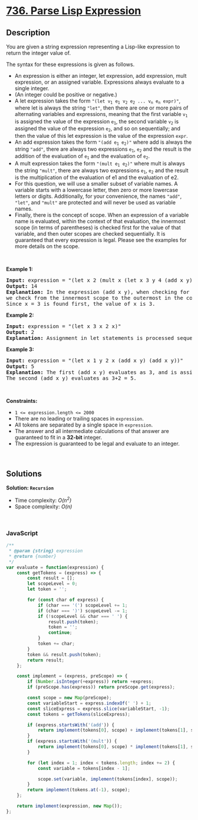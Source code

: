 # [736. Parse Lisp Expression](https://leetcode.com/problems/parse-lisp-expression)

## Description

<div class="elfjS" data-track-load="description_content"><p>You are given a string expression representing a Lisp-like expression to return the integer value of.</p>

<p>The syntax for these expressions is given as follows.</p>

<ul>
	<li>An expression is either an integer, let expression, add expression, mult expression, or an assigned variable. Expressions always evaluate to a single integer.</li>
	<li>(An integer could be positive or negative.)</li>
	<li>A let expression takes the form <code>"(let v<sub>1</sub> e<sub>1</sub> v<sub>2</sub> e<sub>2</sub> ... v<sub>n</sub> e<sub>n</sub> expr)"</code>, where let is always the string <code>"let"</code>, then there are one or more pairs of alternating variables and expressions, meaning that the first variable <code>v<sub>1</sub></code> is assigned the value of the expression <code>e<sub>1</sub></code>, the second variable <code>v<sub>2</sub></code> is assigned the value of the expression <code>e<sub>2</sub></code>, and so on sequentially; and then the value of this let expression is the value of the expression <code>expr</code>.</li>
	<li>An add expression takes the form <code>"(add e<sub>1</sub> e<sub>2</sub>)"</code> where add is always the string <code>"add"</code>, there are always two expressions <code>e<sub>1</sub></code>, <code>e<sub>2</sub></code> and the result is the addition of the evaluation of <code>e<sub>1</sub></code> and the evaluation of <code>e<sub>2</sub></code>.</li>
	<li>A mult expression takes the form <code>"(mult e<sub>1</sub> e<sub>2</sub>)"</code> where mult is always the string <code>"mult"</code>, there are always two expressions <code>e<sub>1</sub></code>, <code>e<sub>2</sub></code> and the result is the multiplication of the evaluation of e1 and the evaluation of e2.</li>
	<li>For this question, we will use a smaller subset of variable names. A variable starts with a lowercase letter, then zero or more lowercase letters or digits. Additionally, for your convenience, the names <code>"add"</code>, <code>"let"</code>, and <code>"mult"</code> are protected and will never be used as variable names.</li>
	<li>Finally, there is the concept of scope. When an expression of a variable name is evaluated, within the context of that evaluation, the innermost scope (in terms of parentheses) is checked first for the value of that variable, and then outer scopes are checked sequentially. It is guaranteed that every expression is legal. Please see the examples for more details on the scope.</li>
</ul>

<p>&nbsp;</p>
<p><strong class="example">Example 1:</strong></p>

<pre><strong>Input:</strong> expression = "(let x 2 (mult x (let x 3 y 4 (add x y))))"
<strong>Output:</strong> 14
<strong>Explanation:</strong> In the expression (add x y), when checking for the value of the variable x,
we check from the innermost scope to the outermost in the context of the variable we are trying to evaluate.
Since x = 3 is found first, the value of x is 3.
</pre>

<p><strong class="example">Example 2:</strong></p>

<pre><strong>Input:</strong> expression = "(let x 3 x 2 x)"
<strong>Output:</strong> 2
<strong>Explanation:</strong> Assignment in let statements is processed sequentially.
</pre>

<p><strong class="example">Example 3:</strong></p>

<pre><strong>Input:</strong> expression = "(let x 1 y 2 x (add x y) (add x y))"
<strong>Output:</strong> 5
<strong>Explanation:</strong> The first (add x y) evaluates as 3, and is assigned to x.
The second (add x y) evaluates as 3+2 = 5.
</pre>

<p>&nbsp;</p>
<p><strong>Constraints:</strong></p>

<ul>
	<li><code>1 &lt;= expression.length &lt;= 2000</code></li>
	<li>There are no leading or trailing spaces in <code>expression</code>.</li>
	<li>All tokens are separated by a single space in <code>expression</code>.</li>
	<li>The answer and all intermediate calculations of that answer are guaranteed to fit in a <strong>32-bit</strong> integer.</li>
	<li>The expression is guaranteed to be legal and evaluate to an integer.</li>
</ul>
</div>

<p>&nbsp;</p>

## Solutions

**Solution: `Recursion`**
- Time complexity: <em>O(n<sup>2</sup>)</em>
- Space complexity: <em>O(n)</em>

<p>&nbsp;</p>

### **JavaScript**

```js
/**
 * @param {string} expression
 * @return {number}
 */
var evaluate = function(expression) {
    const getTokens = (express) => {
        const result = [];
        let scopeLevel = 0;
        let token = '';

        for (const char of express) {
            if (char === '(') scopeLevel += 1;
            if (char === ')') scopeLevel -= 1;
            if (!scopeLevel && char === ' ') {
                result.push(token);
                token = '';
                continue;
            }
            token += char;
        }
        token && result.push(token);
        return result;
    };

    const implement = (express, preScope) => {
        if (Number.isInteger(+express)) return +express;
        if (preScope.has(express)) return preScope.get(express);

        const scope = new Map(preScope);
        const variableStart = express.indexOf(' ') + 1;
        const sliceExpress = express.slice(variableStart, -1);
        const tokens = getTokens(sliceExpress);

        if (express.startsWith('(add')) {
            return implement(tokens[0], scope) + implement(tokens[1], scope);
        }
        if (express.startsWith('(mult')) {
            return implement(tokens[0], scope) * implement(tokens[1], scope);
        }

        for (let index = 1; index < tokens.length; index += 2) {
            const variable = tokens[index - 1];

            scope.set(variable, implement(tokens[index], scope));
        }
        return implement(tokens.at(-1), scope);
    };

    return implement(expression, new Map());
};
```
